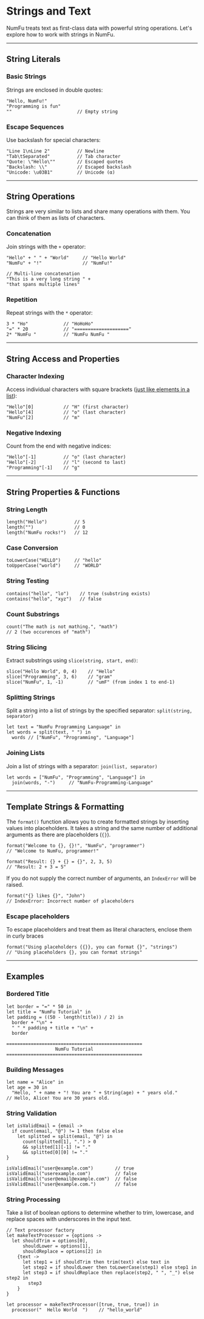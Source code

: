 # Strings and Text

NumFu treats text as first-class data with powerful string operations. Let's explore how to work with strings in NumFu.

-----
## String Literals

### Basic Strings

Strings are enclosed in double quotes:

```numfu
"Hello, NumFu!"
"Programming is fun"
""                        // Empty string
```

### Escape Sequences

Use backslash for special characters:

```numfu
"Line 1\nLine 2"          // Newline
"Tab\tSeparated"          // Tab character
"Quote: \"Hello\""        // Escaped quotes
"Backslash: \\"           // Escaped backslash
"Unicode: \u03B1"         // Unicode (α)
```

-----
## String Operations

Strings are very similar to lists and share many operations with them. You can think of them as lists of characters.

### Concatenation

Join strings with the `+` operator:

```numfu
"Hello" + " " + "World"     // "Hello World"
"NumFu" + "!"               // "NumFu!"

// Multi-line concatenation
"This is a very long string " +
"that spans multiple lines"
```

### Repetition

Repeat strings with the `*` operator:

```numfu
3 * "Ho"             // "HoHoHo"
"=" * 20             // "===================="
2* "NumFu "          // "NumFu NumFu "
```

-----
## String Access and Properties

### Character Indexing

Access individual characters with square brackets ([just like elements in a list](http://localhost:3000/docs/guide/lists#accessing-list-elements)):

```numfu
"Hello"[0]           // "H" (first character)
"Hello"[4]           // "o" (last character)
"NumFu"[2]           // "m"
```

### Negative Indexing

Count from the end with negative indices:

```numfu
"Hello"[-1]          // "o" (last character)
"Hello"[-2]          // "l" (second to last)
"Programming"[-1]    // "g"
```


-----
## String Properties & Functions

### String Length

```numfu
length("Hello")          // 5
length("")               // 0
length("NumFu rocks!")   // 12
```

### Case Conversion

```numfu
toLowerCase("HELLO")     // "hello"
toUpperCase("world")     // "WORLD"
```

### String Testing

```numfu
contains("hello", "lo")    // true (substring exists)
contains("hello", "xyz")   // false
```

### Count Substrings

```numfu
count("The math is not mathing.", "math")
// 2 (two occurences of "math")
```

### String Slicing

Extract substrings using `slice(string, start, end)`:

```numfu
slice("Hello World", 0, 4)    // "Hello"
slice("Programming", 3, 6)    // "gram"
slice("NumFu", 1, -1)         // "umF" (from index 1 to end-1)
```

### Splitting Strings

Split a string into a list of strings by the specified separator: `split(string, separator)`

```numfu
let text = "NumFu Programming Language" in
let words = split(text, " ") in
  words // ["NumFu", "Programming", "Language"]
```

### Joining Lists

Join a list of strings with a separator: `join(list, separator)`

```numfu
let words = ["NumFu", "Programming", "Language"] in
  join(words, "-")     // "NumFu-Programming-Language"
```

-----
## Template Strings & Formatting

The `format()` function allows you to create formatted strings by inserting values into placeholders. It takes a string and the same number of additional arguments as there are placeholders (`{}`).

```numfu
format("Welcome to {}, {}!", "NumFu", "programmer")
// "Welcome to NumFu, programmer!"

format("Result: {} + {} = {}", 2, 3, 5)
// "Result: 2 + 3 = 5"
```

If you do not supply the correct number of arguments, an `IndexError` will be raised.

```numfu
format("{} likes {}", "John")
// IndexError: Incorrect number of placeholders
```

### Escape placeholders

To escape placeholders and treat them as literal characters, enclose them in curly braces

```numfu
format("Using placeholders {{}}, you can format {}", "strings")
// "Using placeholders {}, you can format strings"
```

-----
## Examples

### Bordered Title

```numfu
let border = "=" * 50 in
let title = "NumFu Tutorial" in
let padding = ((50 - length(title)) / 2) in
  border + "\n" +
  " " * padding + title + "\n" +
  border
```
```
==================================================
                  NumFu Tutorial
==================================================
```

### Building Messages

```numfu
let name = "Alice" in
let age = 30 in
  "Hello, " + name + "! You are " + String(age) + " years old."
// Hello, Alice! You are 30 years old.
```

### String Validation

```numfu
let isValidEmail = {email ->
  if count(email, "@") != 1 then false else
    let splitted = split(email, "@") in
      count(splitted[1], ".") > 0
      && splitted[1][-1] != "."
      && splitted[0][0] != "."
}

isValidEmail("user@example.com")        // true
isValidEmail("userexample.com")         // false
isValidEmail("user@email@example.com")  // false
isValidEmail("user@example.com.")       // false
```

### String Processing

Take a list of boolean options to determine whether to trim, lowercase, and replace spaces with underscores in the input text.

```numfu
// Text processor factory
let makeTextProcessor = {options ->
  let shouldTrim = options[0],
      shouldLower = options[1],
      shouldReplace = options[2] in
    {text ->
      let step1 = if shouldTrim then trim(text) else text in
      let step2 = if shouldLower then toLowerCase(step1) else step1 in
      let step3 = if shouldReplace then replace(step2, " ", "_") else step2 in
        step3
    }
}

let processor = makeTextProcessor([true, true, true]) in
  processor("  Hello World  ")    // "hello_world"
```
